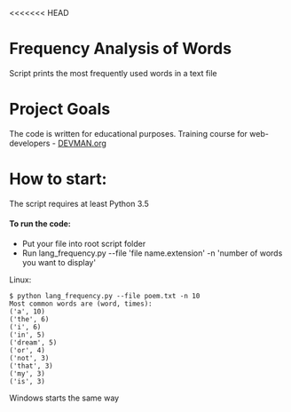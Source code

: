 <<<<<<< HEAD
# Frequency Analysis of Words

Script prints the most frequently used words in a text file

# Project Goals

The code is written for educational purposes. Training course for web-developers - [DEVMAN.org](https://devman.org)

# How to start:

The script requires at least Python 3.5

#### To run the code:

* Put your file into root script folder
* Run lang_frequency.py --file 'file name.extension' -n 'number of words you want to display'


Linux:
```
$ python lang_frequency.py --file poem.txt -n 10
Most common words are (word, times):
('a', 10)
('the', 6)
('i', 6)
('in', 5)
('dream', 5)
('or', 4)
('not', 3)
('that', 3)
('my', 3)
('is', 3)
```
Windows starts the same way

